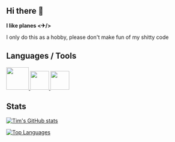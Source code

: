 ## Hi there 👋

**I like planes <✈/>**

I only do this as a hobby, please don't make fun of my shitty code

## Languages / Tools

<p float=left>
  
<a href="https://learn.microsoft.com/de-de/dotnet/csharp/"> <img src="https://upload.wikimedia.org/wikipedia/commons/thumb/d/d2/C_Sharp_Logo_2023.svg/1200px-C_Sharp_Logo_2023.svg.png" height=60 /> </a> <a href="https://dot.net"> <img src="https://upload.wikimedia.org/wikipedia/commons/thumb/7/7d/Microsoft_.NET_logo.svg/2048px-Microsoft_.NET_logo.svg.png" height=50/> </a> <a href="https://visualstudio.microsoft.com/vs/"> <img src="https://upload.wikimedia.org/wikipedia/commons/thumb/2/2c/Visual_Studio_Icon_2022.svg/800px-Visual_Studio_Icon_2022.svg.png" height=50/> </a> <a> </a>
  
</p>

## Stats

[![Tim's GitHub stats](https://github-readme-stats.vercel.app/api?username=Tim-Unger&show_icons=true&theme=dark)](https://github.com/anuraghazra/github-readme-stats)

[![Top Languages](https://github-readme-stats.vercel.app/api/top-langs/?username=Tim-Unger&show_icons=true&theme=dark)](https://github.com/anuraghazra/github-readme-stats)
